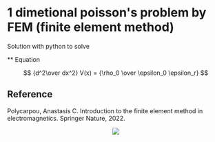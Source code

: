 # 1 dimetional poisson's problem by FEM (finite element method)

Solution with python to solve

** Equation

$$  {d^2\over dx^2} V(x) = {\rho_0 \over \epsilon_0 \epsilon_r}  $$

## Reference
Polycarpou, Anastasis C. Introduction to the finite element method in electromagnetics. Springer Nature, 2022.


<div align="center">
	<img src="https://img.shields.io/badge/Python-3776AB?style=flat&logo=Java&logoColor=white"/>
</div>
